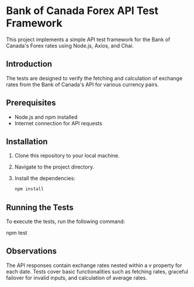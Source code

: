 # Bank of Canada Forex API Test Framework

This project implements a simple API test framework for the Bank of Canada's Forex rates using Node.js, Axios, and Chai.

## Introduction

The tests are designed to verify the fetching and calculation of exchange rates from the Bank of Canada's API for various currency pairs.

## Prerequisites

- Node.js and npm installed
- Internet connection for API requests

## Installation

1. Clone this repository to your local machine.
2. Navigate to the project directory.
3. Install the dependencies:

   ```bash
   npm install

## Running the Tests
To execute the tests, run the following command:

npm test

## Observations
The API responses contain exchange rates nested within a v property for each date.
Tests cover basic functionalities such as fetching rates, graceful failover for invalid inputs, and calculation of average rates.

